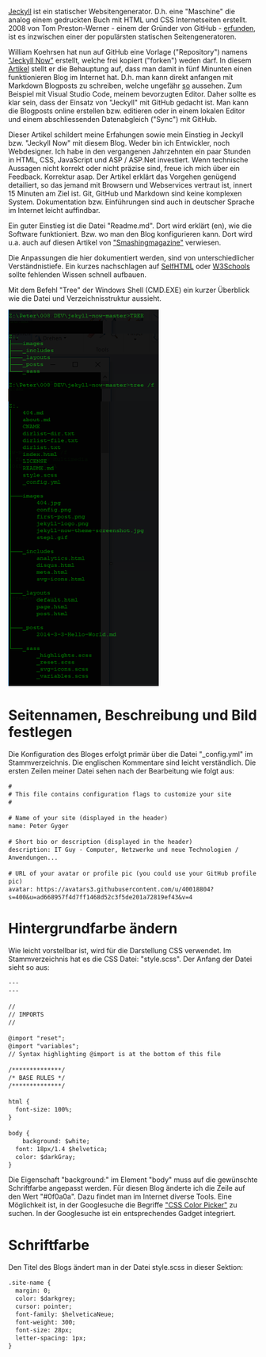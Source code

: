 [Jeckyll](https://jekyllrb.com) ist ein statischer Websitengenerator. D.h. eine "Maschine" die analog einem gedruckten Buch mit HTML und CSS Internetseiten erstellt. 2008 von Tom Preston-Werner - einem der Gründer von GitHub - [erfunden](https://en.wikipedia.org/wiki/Jekyll_(software)), ist es inzwischen einer der populärsten statischen Seitengeneratoren.  

William Koehrsen hat nun auf GitHub eine Vorlage ("Repository") namens ["Jeckyll Now"](https://github.com/barryclark/jekyll-now) erstellt, welche frei kopiert ("forken") weden darf. In diesem [Artikel](https://towardsdatascience.com/five-minutes-to-your-own-website-fd0b43cbd886) stellt er die Behauptung auf, dass man damit in fünf Minunten einen funktionieren Blog im Internet hat. D.h. man kann direkt anfangen mit Markdown Blogposts zu schreiben, welche ungefähr [so](http://www.jekyllnow.com) aussehen. Zum Beispiel mit Visual Studio Code, meinem bevorzugten Editor.  Daher sollte es klar sein, dass der Einsatz von "Jeckyll" mit GitHub gedacht ist. Man kann die Blogposts online erstellen bzw. editieren oder in einem lokalen Editor und einem abschliessenden Datenabgleich ("Sync") mit GitHub.  

Dieser Artikel schildert meine Erfahungen sowie mein Einstieg in Jeckyll bzw. "Jeckyll Now" mit diesem Blog. Weder bin ich Entwickler, noch Webdesigner. Ich habe in den vergangenen Jahrzehnten ein paar Stunden in HTML, CSS, JavaScript und ASP / ASP.Net investiert. Wenn technische Aussagen nicht korrekt oder nicht präzise sind, freue ich mich über ein Feedback. Korrektur asap. Der Artikel erklärt das Vorgehen genügend detailiert, so das jemand mit Browsern und Webservices vertraut ist, innert 15 Minuten am Ziel ist. Git, GitHub und Markdown sind keine komplexen System. Dokumentation bzw. Einführungen sind  auch in deutscher Sprache im Internet leicht auffindbar.

Ein guter Einstieg ist die Datei "Readme.md". Dort wird erklärt (en), wie die Software funktioniert. Bzw. wo man den Blog konfigurieren kann. Dort wird u.a. auch auf diesen Artikel von ["Smashingmagazine"](https://www.smashingmagazine.com/2014/08/build-blog-jekyll-github-pages/) verwiesen.  

Die Anpassungen die hier dokumentiert werden, sind von unterschiedlicher Verständnistiefe. Ein kurzes nachschlagen auf [SelfHTML](https://wiki.selfhtml.org/wiki/Startseite) oder [W3Schools](https://www.w3schools.com) sollte fehlenden Wissen schnell aufbauen.  

Mit dem Befehl "Tree" der Windows Shell (CMD.EXE) ein kurzer Überblick wie die Datei und Verzeichnisstruktur aussieht.  

![Baum](../Ein_neuer_Anfang_mit_Jekyll-Now/Verzeichnisstruktur.png)

# Seitennamen, Beschreibung und Bild festlegen  

Die Konfiguration des Bloges erfolgt primär über die Datei "_config.yml" im Stammverzeichnis. Die englischen Kommentare sind leicht verständlich. Die ersten Zeilen meiner Datei sehen nach der Bearbeitung wie folgt aus:  

```
#
# This file contains configuration flags to customize your site
#

# Name of your site (displayed in the header)
name: Peter Gyger

# Short bio or description (displayed in the header)
description: IT Guy - Computer, Netzwerke und neue Technologien / Anwendungen... 

# URL of your avatar or profile pic (you could use your GitHub profile pic)
avatar: https://avatars3.githubusercontent.com/u/40018804?s=400&u=ad668957f4d7ff1468d52c3f5de201a72819ef43&v=4
```

# Hintergrundfarbe ändern
Wie leicht vorstellbar ist, wird für die Darstellung CSS verwendet. Im Stammverzeichnis hat es die CSS Datei: "style.scss". Der Anfang der Datei sieht so aus:  

```
---
---

//
// IMPORTS
//

@import "reset";
@import "variables";
// Syntax highlighting @import is at the bottom of this file

/**************/
/* BASE RULES */
/**************/

html {
  font-size: 100%;
}

body {
	background: $white;
  font: 18px/1.4 $helvetica;
  color: $darkGray;
}
```  
Die Eigenschaft "background:" im Element "body" muss auf die gewünschte Schriftfarbe angepasst werden. Für diesen Blog änderte ich die Zeile auf den Wert "#0f0a0a". Dazu findet man im Internet diverse Tools. Eine Möglichkeit ist, in der Googlesuche die Begriffe ["CSS Color Picker"](https://www.google.com/search?ei=Z4LbW4PYGZCXlwSXl66oCA&q=css+color+picker&oq=css+color+picker&gs_l=psy-ab.3..0l2j0i22i30k1l8.29730.36800.0.37190.8.6.0.2.2.0.211.835.1j4j1.6.0....0...1c.1.64.psy-ab..0.8.848...0i67k1j0i7i30k1.0.vLoQbsIlZdw) zu suchen. In der Googlesuche ist ein entsprechendes Gadget integriert.

# Schriftfarbe
Den Titel des Blogs ändert man in der Datei style.scss in dieser Sektion:  

```
.site-name {
  margin: 0;
  color: $darkgrey;
  cursor: pointer;
  font-family: $helveticaNeue;
  font-weight: 300;
  font-size: 28px;
  letter-spacing: 1px;
}
```





